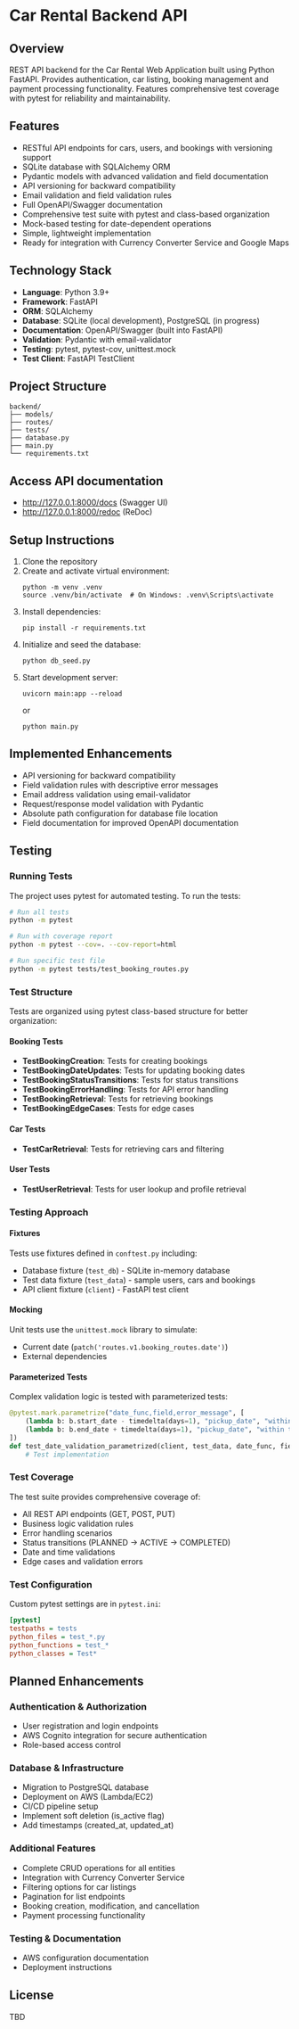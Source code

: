 # Car Rental Backend API

## Overview
REST API backend for the Car Rental Web Application built using Python FastAPI. Provides authentication, car listing, booking management and payment processing functionality. Features comprehensive test coverage with pytest for reliability and maintainability.

## Features
- RESTful API endpoints for cars, users, and bookings with versioning support
- SQLite database with SQLAlchemy ORM
- Pydantic models with advanced validation and field documentation
- API versioning for backward compatibility
- Email validation and field validation rules
- Full OpenAPI/Swagger documentation
- Comprehensive test suite with pytest and class-based organization
- Mock-based testing for date-dependent operations
- Simple, lightweight implementation
- Ready for integration with Currency Converter Service and Google Maps

## Technology Stack
- **Language**: Python 3.9+
- **Framework**: FastAPI
- **ORM**: SQLAlchemy
- **Database**: SQLite (local development), PostgreSQL (in progress)
- **Documentation**: OpenAPI/Swagger (built into FastAPI)
- **Validation**: Pydantic with email-validator
- **Testing**: pytest, pytest-cov, unittest.mock
- **Test Client**: FastAPI TestClient

## Project Structure
```
backend/
├── models/
├── routes/
├── tests/
├── database.py
├── main.py
└── requirements.txt
```

## Access API documentation
   - http://127.0.0.1:8000/docs (Swagger UI)
   - http://127.0.0.1:8000/redoc (ReDoc)

## Setup Instructions
1. Clone the repository
2. Create and activate virtual environment:
   ```
   python -m venv .venv
   source .venv/bin/activate  # On Windows: .venv\Scripts\activate
   ```
3. Install dependencies:
   ```
   pip install -r requirements.txt
   ```
4. Initialize and seed the database:
   ```
   python db_seed.py
   ```
5. Start development server:
   ```
   uvicorn main:app --reload
   ```
   or
   ```
   python main.py
   ```


## Implemented Enhancements

- API versioning for backward compatibility
- Field validation rules with descriptive error messages
- Email address validation using email-validator
- Request/response model validation with Pydantic
- Absolute path configuration for database file location
- Field documentation for improved OpenAPI documentation

## Testing

### Running Tests
The project uses pytest for automated testing. To run the tests:

```bash
# Run all tests
python -m pytest

# Run with coverage report
python -m pytest --cov=. --cov-report=html

# Run specific test file
python -m pytest tests/test_booking_routes.py
```

### Test Structure
Tests are organized using pytest class-based structure for better organization:

#### Booking Tests
- **TestBookingCreation**: Tests for creating bookings
- **TestBookingDateUpdates**: Tests for updating booking dates
- **TestBookingStatusTransitions**: Tests for status transitions
- **TestBookingErrorHandling**: Tests for API error handling
- **TestBookingRetrieval**: Tests for retrieving bookings 
- **TestBookingEdgeCases**: Tests for edge cases

#### Car Tests
- **TestCarRetrieval**: Tests for retrieving cars and filtering

#### User Tests
- **TestUserRetrieval**: Tests for user lookup and profile retrieval

### Testing Approach

#### Fixtures
Tests use fixtures defined in `conftest.py` including:
- Database fixture (`test_db`) - SQLite in-memory database
- Test data fixture (`test_data`) - sample users, cars and bookings
- API client fixture (`client`) - FastAPI test client

#### Mocking
Unit tests use the `unittest.mock` library to simulate:
- Current date (`patch('routes.v1.booking_routes.date')`)
- External dependencies

#### Parameterized Tests
Complex validation logic is tested with parameterized tests:
```python
@pytest.mark.parametrize("date_func,field,error_message", [
    (lambda b: b.start_date - timedelta(days=1), "pickup_date", "within the booking period"),
    (lambda b: b.end_date + timedelta(days=1), "pickup_date", "within the booking period"),
])
def test_date_validation_parametrized(client, test_data, date_func, field, error_message):
    # Test implementation
```

### Test Coverage
The test suite provides comprehensive coverage of:
- All REST API endpoints (GET, POST, PUT)
- Business logic validation rules
- Error handling scenarios
- Status transitions (PLANNED → ACTIVE → COMPLETED)
- Date and time validations
- Edge cases and validation errors

### Test Configuration
Custom pytest settings are in `pytest.ini`:
```ini
[pytest]
testpaths = tests
python_files = test_*.py
python_functions = test_*
python_classes = Test*
```

## Planned Enhancements

### Authentication & Authorization
- User registration and login endpoints
- AWS Cognito integration for secure authentication
- Role-based access control

### Database & Infrastructure
- Migration to PostgreSQL database
- Deployment on AWS (Lambda/EC2)
- CI/CD pipeline setup
- Implement soft deletion (is_active flag)
- Add timestamps (created_at, updated_at)

### Additional Features
- Complete CRUD operations for all entities
- Integration with Currency Converter Service
- Filtering options for car listings
- Pagination for list endpoints
- Booking creation, modification, and cancellation
- Payment processing functionality

### Testing & Documentation
- AWS configuration documentation
- Deployment instructions

## License
TBD
